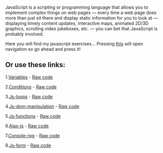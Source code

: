 JavaScript is a scripting or programming language that allows you to implement complex things on web pages — every time a web page does more than just sit there and display static information for you to look at — displaying timely content updates, interactive maps, animated 2D/3D graphics, scrolling video jukeboxes, etc. — you can bet that JavaScript is probably involved.

Here you will find my javascript exercises... Pressing [this](https://scenoxmans.github.io/learning-javascript/.) will open navigation so go ahead and press it!

## Or use these links:

1.[Variables]() - [Raw code]()

2.[Conditions]() - [Raw code]()

3.[Js-loops]() - [Raw code]()

4.[Js-dom-manipulation]() - [Raw code]()

5.[Js-functions]() - [Raw code]()

6.[Ajax-js]() - [Raw code]()

7.[Console-rpg]() - [Raw code]()

8.[Js-form]() - [Raw code]()
	
	
